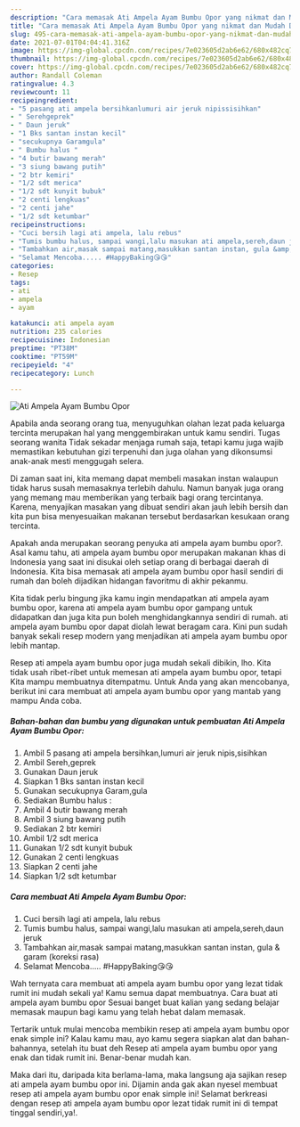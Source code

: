 ```yaml
---
description: "Cara memasak Ati Ampela Ayam Bumbu Opor yang nikmat dan Mudah Dibuat"
title: "Cara memasak Ati Ampela Ayam Bumbu Opor yang nikmat dan Mudah Dibuat"
slug: 495-cara-memasak-ati-ampela-ayam-bumbu-opor-yang-nikmat-dan-mudah-dibuat
date: 2021-07-01T04:04:41.316Z
image: https://img-global.cpcdn.com/recipes/7e023605d2ab6e62/680x482cq70/ati-ampela-ayam-bumbu-opor-foto-resep-utama.jpg
thumbnail: https://img-global.cpcdn.com/recipes/7e023605d2ab6e62/680x482cq70/ati-ampela-ayam-bumbu-opor-foto-resep-utama.jpg
cover: https://img-global.cpcdn.com/recipes/7e023605d2ab6e62/680x482cq70/ati-ampela-ayam-bumbu-opor-foto-resep-utama.jpg
author: Randall Coleman
ratingvalue: 4.3
reviewcount: 11
recipeingredient:
- "5 pasang ati ampela bersihkanlumuri air jeruk nipissisihkan"
- " Serehgeprek"
- " Daun jeruk"
- "1 Bks santan instan kecil"
- "secukupnya Garamgula"
- " Bumbu halus "
- "4 butir bawang merah"
- "3 siung bawang putih"
- "2 btr kemiri"
- "1/2 sdt merica"
- "1/2 sdt kunyit bubuk"
- "2 centi lengkuas"
- "2 centi jahe"
- "1/2 sdt ketumbar"
recipeinstructions:
- "Cuci bersih lagi ati ampela, lalu rebus"
- "Tumis bumbu halus, sampai wangi,lalu masukan ati ampela,sereh,daun jeruk"
- "Tambahkan air,masak sampai matang,masukkan santan instan, gula &amp; garam (koreksi rasa)"
- "Selamat Mencoba..... #HappyBaking😘😘"
categories:
- Resep
tags:
- ati
- ampela
- ayam

katakunci: ati ampela ayam 
nutrition: 235 calories
recipecuisine: Indonesian
preptime: "PT38M"
cooktime: "PT59M"
recipeyield: "4"
recipecategory: Lunch

---
```



![Ati Ampela Ayam Bumbu Opor](https://img-global.cpcdn.com/recipes/7e023605d2ab6e62/680x482cq70/ati-ampela-ayam-bumbu-opor-foto-resep-utama.jpg)

Apabila anda seorang orang tua, menyuguhkan olahan lezat pada keluarga tercinta merupakan hal yang menggembirakan untuk kamu sendiri. Tugas seorang  wanita Tidak sekadar menjaga rumah saja, tetapi kamu juga wajib memastikan kebutuhan gizi terpenuhi dan juga olahan yang dikonsumsi anak-anak mesti menggugah selera.

Di zaman  saat ini, kita memang dapat membeli masakan instan walaupun tidak harus susah memasaknya terlebih dahulu. Namun banyak juga orang yang memang mau memberikan yang terbaik bagi orang tercintanya. Karena, menyajikan masakan yang dibuat sendiri akan jauh lebih bersih dan kita pun bisa menyesuaikan makanan tersebut berdasarkan kesukaan orang tercinta. 



Apakah anda merupakan seorang penyuka ati ampela ayam bumbu opor?. Asal kamu tahu, ati ampela ayam bumbu opor merupakan makanan khas di Indonesia yang saat ini disukai oleh setiap orang di berbagai daerah di Indonesia. Kita bisa memasak ati ampela ayam bumbu opor hasil sendiri di rumah dan boleh dijadikan hidangan favoritmu di akhir pekanmu.

Kita tidak perlu bingung jika kamu ingin mendapatkan ati ampela ayam bumbu opor, karena ati ampela ayam bumbu opor gampang untuk didapatkan dan juga kita pun boleh menghidangkannya sendiri di rumah. ati ampela ayam bumbu opor dapat diolah lewat beragam cara. Kini pun sudah banyak sekali resep modern yang menjadikan ati ampela ayam bumbu opor lebih mantap.

Resep ati ampela ayam bumbu opor juga mudah sekali dibikin, lho. Kita tidak usah ribet-ribet untuk memesan ati ampela ayam bumbu opor, tetapi Kita mampu membuatnya ditempatmu. Untuk Anda yang akan mencobanya, berikut ini cara membuat ati ampela ayam bumbu opor yang mantab yang mampu Anda coba.

<!--inarticleads1-->

##### Bahan-bahan dan bumbu yang digunakan untuk pembuatan Ati Ampela Ayam Bumbu Opor:

1. Ambil 5 pasang ati ampela bersihkan,lumuri air jeruk nipis,sisihkan
1. Ambil  Sereh,geprek
1. Gunakan  Daun jeruk
1. Siapkan 1 Bks santan instan kecil
1. Gunakan secukupnya Garam,gula
1. Sediakan  Bumbu halus :
1. Ambil 4 butir bawang merah
1. Ambil 3 siung bawang putih
1. Sediakan 2 btr kemiri
1. Ambil 1/2 sdt merica
1. Gunakan 1/2 sdt kunyit bubuk
1. Gunakan 2 centi lengkuas
1. Siapkan 2 centi jahe
1. Siapkan 1/2 sdt ketumbar




<!--inarticleads2-->

##### Cara membuat Ati Ampela Ayam Bumbu Opor:

1. Cuci bersih lagi ati ampela, lalu rebus
1. Tumis bumbu halus, sampai wangi,lalu masukan ati ampela,sereh,daun jeruk
1. Tambahkan air,masak sampai matang,masukkan santan instan, gula &amp; garam (koreksi rasa)
1. Selamat Mencoba..... #HappyBaking😘😘




Wah ternyata cara membuat ati ampela ayam bumbu opor yang lezat tidak rumit ini mudah sekali ya! Kamu semua dapat membuatnya. Cara buat ati ampela ayam bumbu opor Sesuai banget buat kalian yang sedang belajar memasak maupun bagi kamu yang telah hebat dalam memasak.

Tertarik untuk mulai mencoba membikin resep ati ampela ayam bumbu opor enak simple ini? Kalau kamu mau, ayo kamu segera siapkan alat dan bahan-bahannya, setelah itu buat deh Resep ati ampela ayam bumbu opor yang enak dan tidak rumit ini. Benar-benar mudah kan. 

Maka dari itu, daripada kita berlama-lama, maka langsung aja sajikan resep ati ampela ayam bumbu opor ini. Dijamin anda gak akan nyesel membuat resep ati ampela ayam bumbu opor enak simple ini! Selamat berkreasi dengan resep ati ampela ayam bumbu opor lezat tidak rumit ini di tempat tinggal sendiri,ya!.

